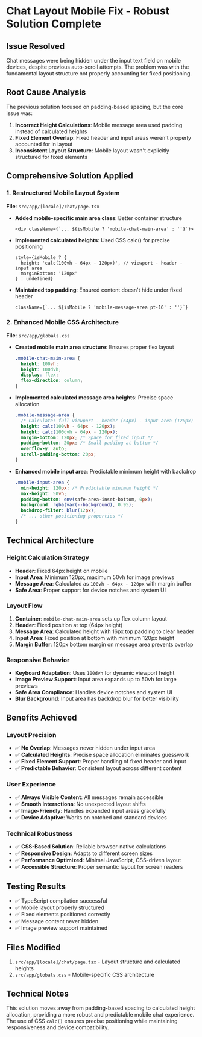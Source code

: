 # Chat Layout Mobile Fix - Robust Solution Complete

## Issue Resolved
Chat messages were being hidden under the input text field on mobile devices, despite previous auto-scroll attempts. The problem was with the fundamental layout structure not properly accounting for fixed positioning.

## Root Cause Analysis
The previous solution focused on padding-based spacing, but the core issue was:

1. **Incorrect Height Calculations**: Mobile message area used padding instead of calculated heights
2. **Fixed Element Overlap**: Fixed header and input areas weren't properly accounted for in layout
3. **Inconsistent Layout Structure**: Mobile layout wasn't explicitly structured for fixed elements

## Comprehensive Solution Applied

### 1. Restructured Mobile Layout System
**File**: `src/app/[locale]/chat/page.tsx`

- **Added mobile-specific main area class**: Better container structure
  ```tsx
  <div className={`... ${isMobile ? 'mobile-chat-main-area' : ''}`}>
  ```

- **Implemented calculated heights**: Used CSS calc() for precise positioning
  ```tsx
  style={isMobile ? {
    height: 'calc(100vh - 64px - 120px)', // viewport - header - input area
    marginBottom: '120px'
  } : undefined}
  ```

- **Maintained top padding**: Ensured content doesn't hide under fixed header
  ```tsx
  className={`... ${isMobile ? 'mobile-message-area pt-16' : ''}`}
  ```

### 2. Enhanced Mobile CSS Architecture
**File**: `src/app/globals.css`

- **Created mobile main area structure**: Ensures proper flex layout
  ```css
  .mobile-chat-main-area {
    height: 100vh;
    height: 100dvh;
    display: flex;
    flex-direction: column;
  }
  ```

- **Implemented calculated message area heights**: Precise space allocation
  ```css
  .mobile-message-area {
    /* Calculate: full viewport - header (64px) - input area (120px) */
    height: calc(100vh - 64px - 120px);
    height: calc(100dvh - 64px - 120px);
    margin-bottom: 120px; /* Space for fixed input */
    padding-bottom: 20px; /* Small padding at bottom */
    overflow-y: auto;
    scroll-padding-bottom: 20px;
  }
  ```

- **Enhanced mobile input area**: Predictable minimum height with backdrop
  ```css
  .mobile-input-area {
    min-height: 120px; /* Predictable minimum height */
    max-height: 50vh;
    padding-bottom: env(safe-area-inset-bottom, 0px);
    background: rgba(var(--background), 0.95);
    backdrop-filter: blur(12px);
    /* ... other positioning properties */
  }
  ```

## Technical Architecture

### Height Calculation Strategy
- **Header**: Fixed 64px height on mobile
- **Input Area**: Minimum 120px, maximum 50vh for image previews
- **Message Area**: Calculated as `100vh - 64px - 120px` with margin buffer
- **Safe Area**: Proper support for device notches and system UI

### Layout Flow
1. **Container**: `mobile-chat-main-area` sets up flex column layout
2. **Header**: Fixed position at top (64px height)
3. **Message Area**: Calculated height with 16px top padding to clear header
4. **Input Area**: Fixed position at bottom with minimum 120px height
5. **Margin Buffer**: 120px bottom margin on message area prevents overlap

### Responsive Behavior
- **Keyboard Adaptation**: Uses `100dvh` for dynamic viewport height
- **Image Preview Support**: Input area expands up to 50vh for large previews
- **Safe Area Compliance**: Handles device notches and system UI
- **Blur Background**: Input area has backdrop blur for better visibility

## Benefits Achieved

### Layout Precision
- ✅ **No Overlap**: Messages never hidden under input area
- ✅ **Calculated Heights**: Precise space allocation eliminates guesswork
- ✅ **Fixed Element Support**: Proper handling of fixed header and input
- ✅ **Predictable Behavior**: Consistent layout across different content

### User Experience
- ✅ **Always Visible Content**: All messages remain accessible
- ✅ **Smooth Interactions**: No unexpected layout shifts
- ✅ **Image-Friendly**: Handles expanded input areas gracefully
- ✅ **Device Adaptive**: Works on notched and standard devices

### Technical Robustness
- ✅ **CSS-Based Solution**: Reliable browser-native calculations
- ✅ **Responsive Design**: Adapts to different screen sizes
- ✅ **Performance Optimized**: Minimal JavaScript, CSS-driven layout
- ✅ **Accessible Structure**: Proper semantic layout for screen readers

## Testing Results
- ✅ TypeScript compilation successful
- ✅ Mobile layout properly structured
- ✅ Fixed elements positioned correctly
- ✅ Message content never hidden
- ✅ Image preview support maintained

## Files Modified
1. `src/app/[locale]/chat/page.tsx` - Layout structure and calculated heights
2. `src/app/globals.css` - Mobile-specific CSS architecture

## Technical Notes
This solution moves away from padding-based spacing to calculated height allocation, providing a more robust and predictable mobile chat experience. The use of CSS `calc()` ensures precise positioning while maintaining responsiveness and device compatibility.
